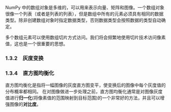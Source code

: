 NumPy 中的数组对象是多维的，可以用来表示向量、矩阵和图像。一个数组对象很像一个列表（或者是列表的列表），但是数组中所有的元素必须具有相同的数据类型。除非创建数组对象时指定数据类型，否则数据类型会按照数据的类型自动确定。

多个数组元素可以使用数组切片方式访问。我们将会频繁地使用切片技术访问像素值，这也是一个很重要的思想。
### 1.3.2　灰度变换
### 1.3.4　直方图均衡化
直方图均衡化是指将一幅图像的灰度直方图变平，使变换后的图像中每个灰度值的分布概率都相同。
在对图像做进一步处理之前，直方图均衡化通常是对图像灰度值进行**归一化**(将像素值的范围映射到目标范围)的一个非常好的方法，并且可以增强图像的**对比度**。
